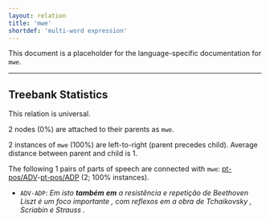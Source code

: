 ```yaml
---
layout: relation
title: 'mwe'
shortdef: 'multi-word expression'
---
```


This document is a placeholder for the language-specific documentation
for `mwe`.

--------------------------------------------------------------------------------

## Treebank Statistics

This relation is universal.

2 nodes (0%) are attached to their parents as `mwe`.

2 instances of `mwe` (100%) are left-to-right (parent precedes child).
Average distance between parent and child is 1.

The following 1 pairs of parts of speech are connected with `mwe`: [pt-pos/ADV]()-[pt-pos/ADP]() (2; 100% instances).

* `ADV-ADP`: _Em isto <b>também</b> <b>em</b> a resistência e repetição de Beethoven Liszt é um foco importante , com reflexos em a obra de Tchaikovsky , Scriabin e Strauss ._

